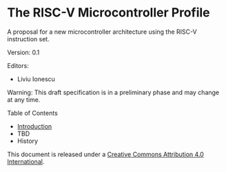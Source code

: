 # The RISC-V Microcontroller Profile

A proposal for a new microcontroller architecture using the RISC-V instruction set.

Version: 0.1

Editors:
* Liviu Ionescu

Warning: This draft specification is in a preliminary phase and may change at any time.

Table of Contents

* [Introduction](Introduction.md)
* TBD
* History

This document is released under a [Creative Commons Attribution 4.0 International](https://creativecommons.org/licenses/by/4.0/legalcode).

